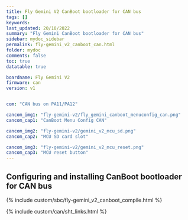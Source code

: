 ```yaml
---
title: Fly Gemini V2 CanBoot bootloader for CAN bus
tags: []
keywords: 
last_updated: 20/10/2022
summary: "Fly Gemini CanBoot bootloader for CAN bus"
sidebar: mydoc_sidebar
permalink: fly-gemini_v2_canboot_can.html
folder: mydoc
comments: false
toc: true
datatable: true

boardname: Fly Gemini V2
firmware: can
version: v1


com: "CAN bus on PA11/PA12"

cancom_img1: "fly-gemini-v2/fly_gemini_canboot_menuconfig_can.png"
cancom_cap1: "CanBoot Menu Config CAN"

cancom_img2: "fly-gemini-v2/gemini_v2_mcu_sd.png"
cancom_cap2: "MCU SD card slot"

cancom_img3: "fly-gemini-v2/gemini_v2_mcu_reset.png"
cancom_cap3: "MCU reset button"
---
```


## Configuring and installing CanBoot bootloader for CAN bus

{% include custom/sbc/fly-gemini_v2_canboot_compile.html %}

{% include custom/can/sht_links.html %}